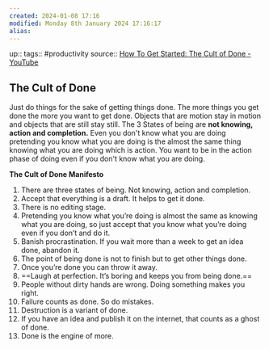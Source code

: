 ```yaml
---
created: 2024-01-08 17:16
modified: Monday 8th January 2024 17:16:17
alias:
---
```

up::
tags:: #productivity
source:: [How To Get Started: The Cult of Done - YouTube](https://www.youtube.com/watch?v=bJQj1uKtnus)
## The Cult of Done

Just do things for the sake of getting things done. The more things you get done the more you want to get done. Objects that are motion stay in motion and objects that are still stay still.
The 3 States of being are **not knowing, action and completion.**
Even you don't know what you are doing pretending you know what you are doing is the almost the same thing knowing what you are doing which is action.
You want to be in the action phase of doing even if you don't know what you are doing.


**The Cult of Done Manifesto**
1. There are three states of being. Not knowing, action and completion.
2. Accept that everything is a draft. It helps to get it done.
3. There is no editing stage.
4. Pretending you know what you’re doing is almost the same as knowing what you are doing, so just accept that you know what you’re doing even if you don’t and do it.
5. Banish procrastination. If you wait more than a week to get an idea done, abandon it.
6. The point of being done is not to finish but to get other things done.
7. Once you’re done you can throw it away.
8. ==Laugh at perfection. It’s boring and keeps you from being done.==
9. People without dirty hands are wrong. Doing something makes you right.
10. Failure counts as done. So do mistakes.
11. Destruction is a variant of done.
12. If you have an idea and publish it on the internet, that counts as a ghost of done.
13. Done is the engine of more.
